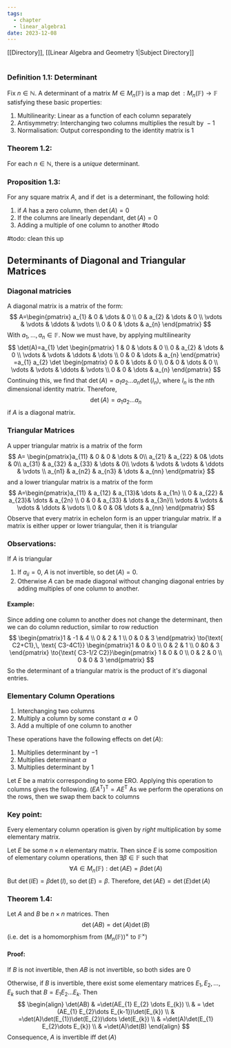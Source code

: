 ```yaml
---
tags:
  - chapter
  - linear_algebra1
date: 2023-12-08
---
```

[[Directory]], [[Linear Algebra and Geometry 1|Subject Directory]]
# 
## 
### Definition 1.1: Determinant
Fix ${} n \in \mathbb{N} {}$. A determinant of a matrix ${} M\in M_{n} (\mathbb{F}) {}$ is a map ${} \det:M_{n}(\mathbb{F})\to{}\mathbb{F} {}$ satisfying these basic properties:
1. Multilinearity: Linear as a function of each column separately 
2. Antisymmetry: Interchanging two columns multiplies the result by ${} -1 {}$
3. Normalisation: Output corresponding to the identity matrix is ${} 1 {}$
### Theorem 1.2:
For each ${} n \in \mathbb{N} {}$, there is a *unique* determinant.
### Proposition 1.3:
For any square matrix ${} A {}$, and if $\det {}$ is a determinant, the following hold:
1. if ${} A$ has a zero column, then ${} \det(A)=0 {}$
2. If the columns are linearly dependant, ${} \det(A)=0 {}$
3. Adding a multiple of one column to another #todo

#todo: clean this up
## Determinants of Diagonal and Triangular Matrices
### Diagonal matricies
A diagonal matrix is a matrix of the form:$$
A=\begin{pmatrix}
a_{1} & 0 & \dots & 0 \\
0 & a_{2} & \dots & 0 \\
\vdots & \vdots & \ddots & \vdots \\
0 & 0 & \dots & a_{n}
\end{pmatrix}
$$
With ${} a_{1},\,\dots,\,a_{n} \in \mathbb{F} {}$. Now we must have, by applying multilinearity
$$
\det(A)=a_{1} \det \begin{pmatrix}
1 & 0 & \dots & 0 \\
0 & a_{2} & \dots & 0 \\
\vdots & \vdots & \ddots & \dots \\
0 & 0 & \dots & a_{n}
\end{pmatrix}
=a_{1} a_{2} \det \begin{pmatrix}
0 & 0 & \dots & 0 \\
0 & 0 & \dots & 0 \\
\vdots & \vdots & \ddots & \vdots \\
0 & 0 & \dots & a_{n}
\end{pmatrix}
$$
Continuing this, we find that ${} \det (A)=a_{1} a_{2}\dots a_{n} \det(I_{n}) {}$, where ${} I_{n}$ is the nth dimensional identity matrix. Therefore, 
$$
\det (A)=a_{1}a_{2}\dots a_{n}
$$
if $A {}$ is a diagonal matrix.
### Triangular Matrices
A upper triangular matrix is a matrix of the form
$$
A= \begin{pmatrix}a_{11} & 0 & 0 & \dots & 0\\ a_{21} & a_{22}  & 0& \dots & 0\\ a_{31} & a_{32} & a_{33} & \dots & 0\\
\vdots &  \vdots & \vdots & \ddots & \vdots \\ a_{n1} & a_{n2} & a_{n3} &  \dots & a_{nn} \end{pmatrix}
$$
and a lower triangular matrix is a matrix of the form
$$
A=\begin{pmatrix}a_{11} & a_{12}  & a_{13}& \dots & a_{1n} \\ 0 & a_{22}  & a_{23}& \dots & a_{2n}  \\
0 & 0 & a_{33} & \dots & a_{3n}\\ \vdots & \vdots & \vdots & \ddots & \vdots \\ 0 & 0  & 0& \dots & a_{nn} \end{pmatrix}
$$
Observe that every matrix in echelon form is an upper triangular matrix. If a matrix is either upper or lower triangular, then it is triangular
### Observations:
If $A$ is triangular
1. If ${} a_{ii}=0 {}$, $A$ is not invertible, so ${} \det(A)=0 {}$.
2. Otherwise ${} A {}$ can be made diagonal without changing diagonal entries by adding multiples of one column to another.
#### Example:
Since adding one column to another does not change the determinant, then we can do column reduction, similar to row reduction
$$
\begin{pmatrix}1 & -1 & 4 \\ 0 & 2 & 1 \\ 0 & 0 & 3 \end{pmatrix} \to{\text{ C2+C1},\, \text{ C3-4C1}} \begin{pmatrix}1 & 0 & 0 \\ 0 & 2 & 1 \\ 0 &0  & 3 \end{pmatrix} \to{\text{ C3-1/2 C2}}\begin{pmatrix}
1 & 0 & 0 \\
0 & 2 & 0 \\
0 & 0 & 3
\end{pmatrix}
$$
So the determinant of a triangular matrix is the product of it's diagonal entries. 
### Elementary Column Operations
1. Interchanging two columns
2. Multiply a column by some constant $\alpha\neq 0$
3. Add a multiple of one column to another

These operations have the following effects on $\det(A) {}$:
1. Multiplies determinant by $-1 {}$
2. Multiplies determinant ${} \alpha$
3. Multiplies determinant by $1$

Let $E {}$ be a matrix corresponding to some ERO. Applying this operation to columns gives the following.
${} (EA^{\mathrm{T}})^{\mathrm{T}}=AE^{\mathrm{T}} {}$
As we perform the operations on the rows, then we swap them back to columns
### Key point:
Every elementary column operation is given by *right* multiplication by some elementary matrix.

Let $E {}$ be some ${} n\times n {}$ elementary matrix. Then since $E {}$ is some composition of elementary column operations, then ${} \exists \beta \in \mathbb{F} {}$ such that
$$
\forall A \in M_{n}(\mathbb{F}):\det(AE)=\beta \det(A)
$$
But ${} \det (IE)=\beta \det(I) {}$, so ${} \det(E)=\beta {}$. Therefore, ${} \det(AE)=\det (E)\det(A) {}$
### Theorem 1.4:
Let $A$ and $B$ be ${} n\times n {}$ matrices. Then 
$$
\det(AB)=\det (A)\det(B)
$$
(i.e. $\det {}$ is a homomorphism from ${} ( M_{n}(\mathbb{F}) )^{\times } {}$ to ${} \mathbb{F}^{\times } {}$)
#### Proof:
If ${} B {}$ is not invertible, then ${} AB$ is not invertible, so both sides are $0 {}$

Otherwise, if ${} B$ is invertible, there exist some elementary matrices ${} E_{1},\, E_{2},\,\dots,\,E_{k} {}$ such that ${} B=E_{1} E_{2}\dots E_{k} {}$. Then
$$
\begin{align}
 \det(AB) & =\det(AE_{1} E_{2} \dots E_{k})  \\
 & = \det (AE_{1} E_{2}\dots E_{k-1})\det(E_{k}) \\
 & =\det(A)\det(E_{1})\det(E_{2})\dots \det(E_{k}) \\
 & =\det(A)\det(E_{1} E_{2}\dots E_{k}) \\
 & =\det(A)\det(B)
 \end{align}
$$
Consequence, $A$ is invertible iff $\det(A) {}$